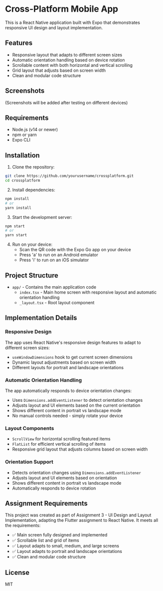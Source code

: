 # Cross-Platform Mobile App

This is a React Native application built with Expo that demonstrates responsive UI design and layout implementation.

## Features

- Responsive layout that adapts to different screen sizes
- Automatic orientation handling based on device rotation
- Scrollable content with both horizontal and vertical scrolling
- Grid layout that adjusts based on screen width
- Clean and modular code structure

## Screenshots

(Screenshots will be added after testing on different devices)

## Requirements

- Node.js (v14 or newer)
- npm or yarn
- Expo CLI

## Installation

1. Clone the repository:
```bash
git clone https://github.com/yourusername/crossplatform.git
cd crossplatform
```

2. Install dependencies:
```bash
npm install
# or
yarn install
```

3. Start the development server:
```bash
npm start
# or
yarn start
```

4. Run on your device:
   - Scan the QR code with the Expo Go app on your device
   - Press 'a' to run on an Android emulator
   - Press 'i' to run on an iOS simulator

## Project Structure

- `app/` - Contains the main application code
  - `index.tsx` - Main home screen with responsive layout and automatic orientation handling
  - `_layout.tsx` - Root layout component

## Implementation Details

### Responsive Design

The app uses React Native's responsive design features to adapt to different screen sizes:

- `useWindowDimensions` hook to get current screen dimensions
- Dynamic layout adjustments based on screen width
- Different layouts for portrait and landscape orientations

### Automatic Orientation Handling

The app automatically responds to device orientation changes:

- Uses `Dimensions.addEventListener` to detect orientation changes
- Adjusts layout and UI elements based on the current orientation
- Shows different content in portrait vs landscape mode
- No manual controls needed - simply rotate your device

### Layout Components

- `ScrollView` for horizontal scrolling featured items
- `FlatList` for efficient vertical scrolling of items
- Responsive grid layout that adjusts columns based on screen width

### Orientation Support

- Detects orientation changes using `Dimensions.addEventListener`
- Adjusts layout and UI elements based on orientation
- Shows different content in portrait vs landscape mode
- Automatically responds to device rotation

## Assignment Requirements

This project was created as part of Assignment 3 - UI Design and Layout Implementation, adapting the Flutter assignment to React Native. It meets all the requirements:

- ✅ Main screen fully designed and implemented
- ✅ Scrollable list and grid of items
- ✅ Layout adapts to small, medium, and large screens
- ✅ Layout adapts to portrait and landscape orientations
- ✅ Clean and modular code structure

## License

MIT
